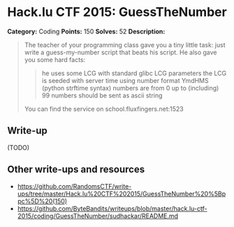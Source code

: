 # Hack.lu CTF 2015: GuessTheNumber

**Category:** Coding
**Points:** 150
**Solves:** 52
**Description:**

> The teacher of your programming class gave you a tiny little task: just write a guess-my-number script that beats his script. He also gave you some hard facts:
> 
>> he uses some LCG with standard glibc LCG parameters
>> the LCG is seeded with server time using number format YmdHMS (python strftime syntax)
>> numbers are from 0 up to (including) 99
>> numbers should be sent as ascii string
> 
> You can find the service on school.fluxfingers.net:1523


## Write-up

(TODO)

## Other write-ups and resources

* <https://github.com/RandomsCTF/write-ups/tree/master/Hack.lu%20CTF%202015/GuessTheNumber%20%5Bppc%5D%20(150)>
* <https://github.com/ByteBandits/writeups/blob/master/hack.lu-ctf-2015/coding/GuessTheNumber/sudhackar/README.md>

